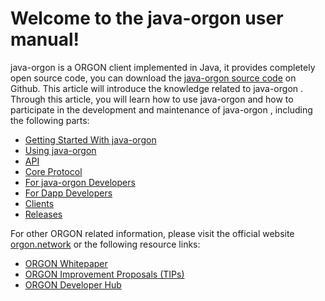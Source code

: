 # Welcome to the java-orgon user manual!
java-orgon is a ORGON client implemented in Java, it provides completely open source code, you can download the [java-orgon source code](https://github.com/alexozerov/java-orgon ) on Github. This article will introduce the knowledge related to java-orgon . Through this article, you will learn how to use java-orgon and how to participate in the development and maintenance of java-orgon , including the following parts:

* [Getting Started With java-orgon](getting_started/getting_started_with_javaorgon.md)
* [Using java-orgon](using_javaorgon/installing_javaorgon.md)
* [API](api/http.md)
* [Core Protocol](mechanism-algorithm/dpos.md)
* [For java-orgon Developers](developers/java-orgon.md)
* [For Dapp Developers](contracts/tools.md)
* [Clients](clients/wallet-cli.md)
* [Releases](releases/upgrade-instruction.md)


For other ORGON related information, please visit the official website [orgon.network](https://orgon.network/index?lng=en) or the following resource links:

* [ORGON Whitepaper](https://orgon.network/static/doc/white_paper_v_2_0.pdf)
* [ORGON Improvement Proposals (TIPs)](https://github.com/alexozerov/tips)
* [ORGON Developer Hub](https://developers.orgon.network/)


